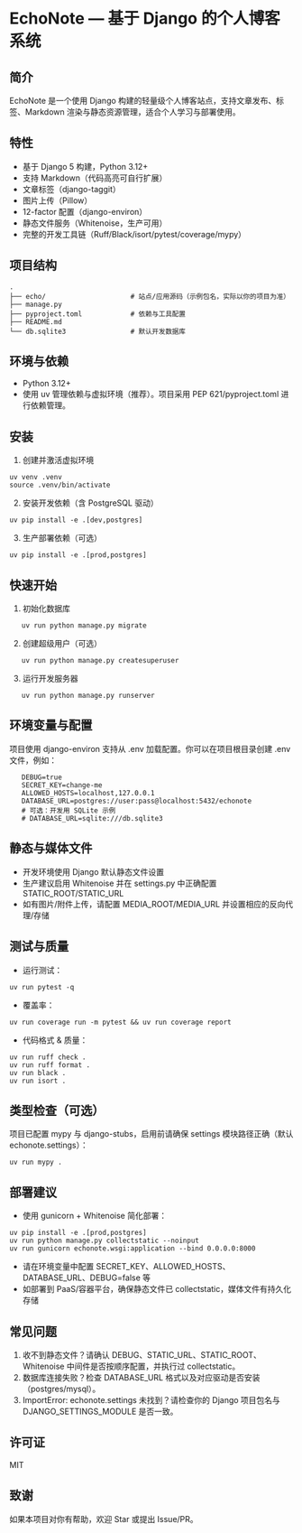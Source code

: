 EchoNote — 基于 Django 的个人博客系统
=====================================

简介
----
EchoNote 是一个使用 Django 构建的轻量级个人博客站点，支持文章发布、标签、Markdown 渲染与静态资源管理，适合个人学习与部署使用。

特性
----

- 基于 Django 5 构建，Python 3.12+
- 支持 Markdown（代码高亮可自行扩展）
- 文章标签（django-taggit）
- 图片上传（Pillow）
- 12-factor 配置（django-environ）
- 静态文件服务（Whitenoise，生产可用）
- 完整的开发工具链（Ruff/Black/isort/pytest/coverage/mypy）

项目结构
----------------

```
.
├── echo/                     # 站点/应用源码（示例包名，实际以你的项目为准）
├── manage.py
├── pyproject.toml            # 依赖与工具配置
├── README.md
└── db.sqlite3                # 默认开发数据库
```

环境与依赖
--------

- Python 3.12+
- 使用 uv 管理依赖与虚拟环境（推荐）。项目采用 PEP 621/pyproject.toml 进行依赖管理。

安装
----

1) 创建并激活虚拟环境

```shell
uv venv .venv
source .venv/bin/activate
```

2) 安装开发依赖（含 PostgreSQL 驱动）

```shell
uv pip install -e .[dev,postgres]
```

3) 生产部署依赖（可选）

```shell
uv pip install -e .[prod,postgres]
```

快速开始
--------

1) 初始化数据库

```shell
   uv run python manage.py migrate
```

2) 创建超级用户（可选）

```shell
   uv run python manage.py createsuperuser
```

3) 运行开发服务器

```shell
   uv run python manage.py runserver
```

环境变量与配置
--------------
项目使用 django-environ 支持从 .env 加载配置。你可以在项目根目录创建 .env 文件，例如：

```dotenv
   DEBUG=true
   SECRET_KEY=change-me
   ALLOWED_HOSTS=localhost,127.0.0.1
   DATABASE_URL=postgres://user:pass@localhost:5432/echonote
   # 可选：开发用 SQLite 示例
   # DATABASE_URL=sqlite:///db.sqlite3
```

静态与媒体文件
--------------

- 开发环境使用 Django 默认静态文件设置
- 生产建议启用 Whitenoise 并在 settings.py 中正确配置 STATIC_ROOT/STATIC_URL
- 如有图片/附件上传，请配置 MEDIA_ROOT/MEDIA_URL 并设置相应的反向代理/存储

测试与质量
----------

- 运行测试：

```shell
uv run pytest -q
```

- 覆盖率：

```shell
uv run coverage run -m pytest && uv run coverage report
```

- 代码格式 & 质量：

```shell
uv run ruff check .
uv run ruff format .
uv run black .
uv run isort .
```

类型检查（可选）
---------------
项目已配置 mypy 与 django-stubs，启用前请确保 settings 模块路径正确（默认 echonote.settings）：

```shell
uv run mypy .
```

部署建议
--------

- 使用 gunicorn + Whitenoise 简化部署：

```shell
uv pip install -e .[prod,postgres]
uv run python manage.py collectstatic --noinput
uv run gunicorn echonote.wsgi:application --bind 0.0.0.0:8000
```

- 请在环境变量中配置 SECRET_KEY、ALLOWED_HOSTS、DATABASE_URL、DEBUG=false 等
- 如部署到 PaaS/容器平台，确保静态文件已 collectstatic，媒体文件有持久化存储

常见问题
--------

1) 收不到静态文件？请确认 DEBUG、STATIC_URL、STATIC_ROOT、Whitenoise 中间件是否按顺序配置，并执行过 collectstatic。
2) 数据库连接失败？检查 DATABASE_URL 格式以及对应驱动是否安装（postgres/mysql）。
3) ImportError: echonote.settings 未找到？请检查你的 Django 项目包名与 DJANGO_SETTINGS_MODULE 是否一致。

许可证
----
MIT

致谢
----
如果本项目对你有帮助，欢迎 Star 或提出 Issue/PR。
